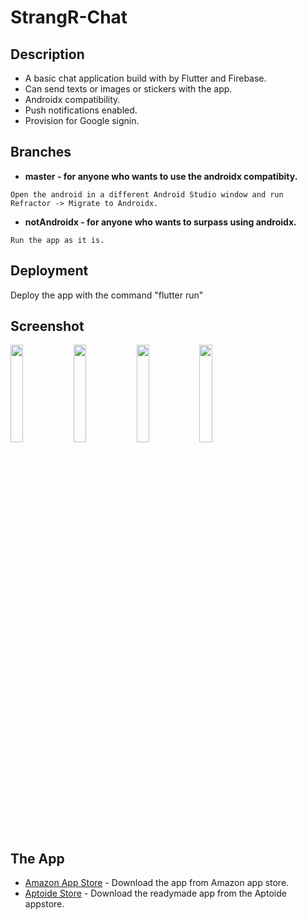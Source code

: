 # StrangR-Chat

## Description
* A basic chat application build with by Flutter and Firebase.
* Can send texts or images or stickers with the app.
* Androidx compatibility. 
* Push notifications enabled.
* Provision for Google signin.

## Branches
* **master - for anyone who wants to use the androidx compatibity.**
``` 
Open the android in a different Android Studio window and run Refractor -> Migrate to Androidx. 
```

* **notAndroidx - for anyone who wants to surpass using androidx.**
```
Run the app as it is. 
```

## Deployment
Deploy the app with the command "flutter run"

## Screenshot
<img src = "https://github.com/anapeksha/strangR-chat/blob/master/screenshot/screenshot1.png" height="20%" width="20%"><img src = "https://github.com/anapeksha/strangR-chat/blob/master/screenshot/screenshot2.png" height="20%" width="20%"><img src = "https://github.com/anapeksha/strangR-chat/blob/master/screenshot/screenshot3.png" height="20%" width="20%"><img src = "https://github.com/anapeksha/strangR-chat/blob/master/screenshot/screenshot4.png" height="20%" width="20%">


## The App
* [Amazon App Store](https://l.facebook.com/l.php?u=https%3A%2F%2Fwww.amazon.com%2Fdp%2FB07VBGRKFT%2Fref%3Dapps_sf_sta%3Ffbclid%3DIwAR0mId7zHk9Kv3o-i9ZpoPmygw2V4VM0a6-Dw1F1soTeJmi4ubNqnPlld4E&h=AT23_tM5SNQY6kH8Sbkx3VsdUQT1FhSS_mtNxnrd38tZnG7GI-4JYzVl1QeLaHenjb95T9sbFjSvbuzEdtxvVVdli2WpydNTsd8Us9pJE1hLQTJ_wtpOYIrWLVg9bclwoD7965S0KQQh4A) - Download the app from Amazon app store.
* [Aptoide Store](https://com-dfa-flutterchatdemo.en.aptoide.com/) - Download the readymade app from the Aptoide appstore.

